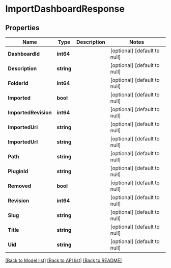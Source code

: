 # ImportDashboardResponse

## Properties
Name | Type | Description | Notes
------------ | ------------- | ------------- | -------------
**DashboardId** | **int64** |  | [optional] [default to null]
**Description** | **string** |  | [optional] [default to null]
**FolderId** | **int64** |  | [optional] [default to null]
**Imported** | **bool** |  | [optional] [default to null]
**ImportedRevision** | **int64** |  | [optional] [default to null]
**ImportedUri** | **string** |  | [optional] [default to null]
**ImportedUrl** | **string** |  | [optional] [default to null]
**Path** | **string** |  | [optional] [default to null]
**PluginId** | **string** |  | [optional] [default to null]
**Removed** | **bool** |  | [optional] [default to null]
**Revision** | **int64** |  | [optional] [default to null]
**Slug** | **string** |  | [optional] [default to null]
**Title** | **string** |  | [optional] [default to null]
**Uid** | **string** |  | [optional] [default to null]

[[Back to Model list]](../README.md#documentation-for-models) [[Back to API list]](../README.md#documentation-for-api-endpoints) [[Back to README]](../README.md)


